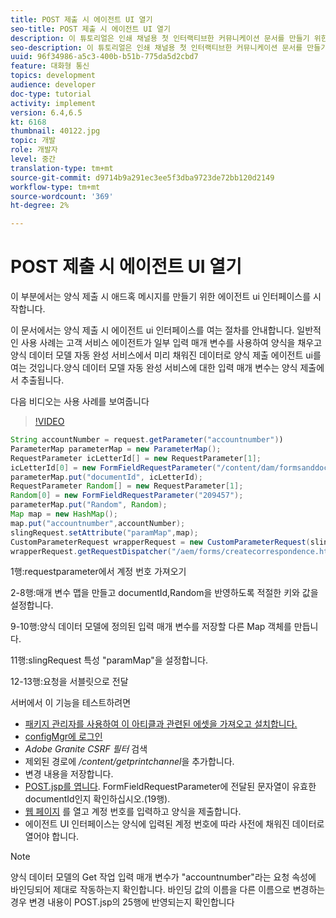 ```yaml
---
title: POST 제출 시 에이전트 UI 열기
seo-title: POST 제출 시 에이전트 UI 열기
description: 이 튜토리얼은 인쇄 채널용 첫 인터랙티브한 커뮤니케이션 문서를 만들기 위한 여러 단계로 구성된 자습서의 11부분입니다. 이 부분에서는 양식 제출 시 애드혹 메시지를 만들기 위한 에이전트 ui 인터페이스를 시작합니다.
seo-description: 이 튜토리얼은 인쇄 채널용 첫 인터랙티브한 커뮤니케이션 문서를 만들기 위한 여러 단계로 구성된 자습서의 11부분입니다. 이 부분에서는 양식 제출 시 애드혹 메시지를 만들기 위한 에이전트 ui 인터페이스를 시작합니다.
uuid: 96f34986-a5c3-400b-b51b-775da5d2cbd7
feature: 대화형 통신
topics: development
audience: developer
doc-type: tutorial
activity: implement
version: 6.4,6.5
kt: 6168
thumbnail: 40122.jpg
topic: 개발
role: 개발자
level: 중간
translation-type: tm+mt
source-git-commit: d9714b9a291ec3ee5f3dba9723de72bb120d2149
workflow-type: tm+mt
source-wordcount: '369'
ht-degree: 2%

---
```



# POST 제출 시 에이전트 UI 열기

이 부분에서는 양식 제출 시 애드혹 메시지를 만들기 위한 에이전트 ui 인터페이스를 시작합니다.

이 문서에서는 양식 제출 시 에이전트 ui 인터페이스를 여는 절차를 안내합니다. 일반적인 사용 사례는 고객 서비스 에이전트가 일부 입력 매개 변수를 사용하여 양식을 채우고 양식 데이터 모델 자동 완성 서비스에서 미리 채워진 데이터로 양식 제출 에이전트 ui를 여는 것입니다.양식 데이터 모델 자동 완성 서비스에 대한 입력 매개 변수는 양식 제출에서 추출됩니다.

다음 비디오는 사용 사례를 보여줍니다

>[!VIDEO](https://video.tv.adobe.com/v/40122/?quality=9&learn=on)

```java
String accountNumber = request.getParameter("accountnumber"))
ParameterMap parameterMap = new ParameterMap();
RequestParameter icLetterId[] = new RequestParameter[1];
icLetterId[0] = new FormFieldRequestParameter("/content/dam/formsanddocuments/retirementstatementprint");
parameterMap.put("documentId", icLetterId);
RequestParameter Random[] = new RequestParameter[1];
Random[0] = new FormFieldRequestParameter("209457");
parameterMap.put("Random", Random);
Map map = new HashMap();
map.put("accountnumber",accountNumber);
slingRequest.setAttribute("paramMap",map);
CustomParameterRequest wrapperRequest = new CustomParameterRequest(slingRequest,parameterMap,"GET");
wrapperRequest.getRequestDispatcher("/aem/forms/createcorrespondence.html").include(wrapperRequest, response);
```

1행:requestparameter에서 계정 번호 가져오기

2-8행:매개 변수 맵을 만들고 documentId,Random을 반영하도록 적절한 키와 값을 설정합니다.

9-10행:양식 데이터 모델에 정의된 입력 매개 변수를 저장할 다른 Map 객체를 만듭니다.

11행:slingRequest 특성 &quot;paramMap&quot;을 설정합니다.

12-13행:요청을 서블릿으로 전달

서버에서 이 기능을 테스트하려면

* [패키지 관리자를 사용하여 이 아티클과 관련된 에셋을 가져오고 설치합니다.](assets/launch-agent-ui.zip)
* [configMgr에 로그인](http://localhost:4502/system/console/configMgr)
* _Adobe Granite CSRF 필터_ 검색
* 제외된 경로에 _/content/getprintchannel_&#x200B;을 추가합니다.
* 변경 내용을 저장합니다.
* [POST.jsp를 엽니다](http://localhost:4502/apps/AEMForms/openprintchannel/POST.jsp). FormFieldRequestParameter에 전달된 문자열이 유효한 documentId인지 확인하십시오.(19행).
* [웹 페이지](http://localhost:4502/content/OpenPrintChannel.html) 를 열고 계정 번호를 입력하고 양식을 제출합니다.
* 에이전트 UI 인터페이스는 양식에 입력된 계정 번호에 따라 사전에 채워진 데이터로 열어야 합니다.

>[!NOTE]
>
>양식 데이터 모델의 Get 작업 입력 매개 변수가 &quot;accountnumber&quot;라는 요청 속성에 바인딩되어 제대로 작동하는지 확인합니다. 바인딩 값의 이름을 다른 이름으로 변경하는 경우 변경 내용이 POST.jsp의 25행에 반영되는지 확인합니다

